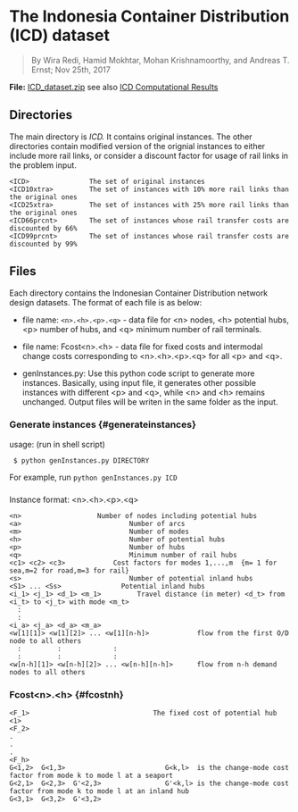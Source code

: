 The Indonesia Container Distribution (ICD) dataset 
==================================================

> By Wira Redi, Hamid Mokhtar, Mohan Krishnamoorthy, and Andreas T.
> Ernst; Nov 25th, 2017

**File:** [ICD_dataset.zip](data/ICD_dataset.zip) see also [ICD Computational Results](data/ICD_ComputationalResults_csv.zip)

Directories 
-----------

The main directory is *ICD.* It contains original instances. The other
directories contain modified version of the orignial instances to either
include more rail links, or consider a discount factor for usage of rail
links in the problem input.

    <ICD>               The set of original instances 
    <ICD10xtra>         The set of instances with 10% more rail links than the original ones
    <ICD25xtra>         The set of instances with 25% more rail links than the original ones
    <ICD66prcnt>        The set of instances whose rail transfer costs are discounted by 66%
    <ICD99prcnt>        The set of instances whose rail transfer costs are discounted by 99%

Files
-----

Each directory contains the Indonesian Container Distribution network
design datasets. The format of each file is as below:

-   file name: `<n>.<h>.<p>.<q>` - data file for \<n\> nodes,
    \<h\> potential hubs, \<p\> number of hubs, and \<q\> minimum number
    of rail terminals.

-   file name: Fcost\<n\>.\<h\> - data file for fixed costs and
    intermodal change costs corresponding to \<n\>.\<h\>.\<p\>.\<q\> for
    all \<p\> and \<q\>.

-   genInstances.py: Use this python code script to generate more
    instances. Basically, using input file, it generates other possible
    instances with different \<p\> and \<q\>, while \<n\> and \<h\>
    remains unchanged. Output files will be writen in the same folder as
    the input.

### Generate instances {#generateinstances}

usage: (run in shell script)

     $ python genInstances.py DIRECTORY 

For example, run `python genInstances.py ICD`

### 

Instance format: \<n\>.\<h\>.\<p\>.\<q\>

    <n>                   Number of nodes including potential hubs  
    <a>                           Number of arcs  
    <m>                           Number of modes
    <h>                           Number of potential hubs
    <p>                           Number of hubs
    <q>                           Minimum number of rail hubs
    <c1> <c2> <c3>            Cost factors for modes 1,...,m  {m= 1 for sea,m=2 for road,m=3 for rail}
    <s>                           Number of potential inland hubs
    <S1> ... <Ss>               Potential inland hubs  
    <i_1> <j_1> <d_1> <m_1>         Travel distance (in meter) <d_t> from <i_t> to <j_t> with mode <m_t> 
      :
      :
    <i_a> <j_a> <d_a> <m_a>                    
    <w[1][1]> <w[1][2]> ... <w[1][n-h]>            flow from the first O/D node to all others
      :         :             :
      :         :             :
    <w[n-h][1]> <w[n-h][2]> ... <w[n-h][n-h]>      flow from n-h demand nodes to all others

### Fcost\<n\>.\<h\> {#fcostnh}

    <F_1>                               The fixed cost of potential hub <1>
    <F_2>
    .
    .
    .
    <F_h>
    G<1,2>  G<1,3>                         G<k,l>  is the change-mode cost factor from mode k to mode l at a seaport
    G<2,1>  G<2,3>  G'<2,3>                G'<k,l> is the change-mode cost factor from mode k to mode l at an inland hub
    G<3,1>  G<3,2>  G'<3,2>           
